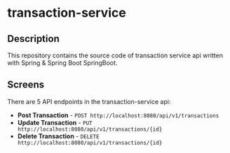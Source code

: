 # transaction-service

## Description
This repository contains the source code of transaction service api written with Spring & Spring Boot SpringBoot.

## Screens
There are 5 API endpoints in the transaction-service api:
* **Post Transaction** - `POST http://localhost:8080/api/v1/transactions`
* **Update Transaction** - `PUT http://localhost:8080/api/v1/transactions/{id}`
* **Delete Transaction** - `DELETE http://localhost:8080/api/v1/transactions/{id}`
